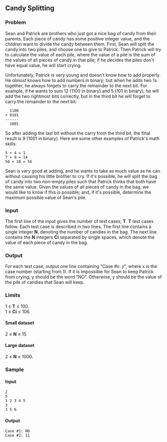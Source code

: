 Candy Splitting
---------------

### Problem

Sean and Patrick are brothers who just got a nice bag of candy from their parents. Each piece of candy has some positive integer value, and the children want to divide the candy between them. First, Sean will split the candy into two piles, and choose one to give to Patrick. Then Patrick will try to calculate the value of each pile, where the value of a pile is the sum of the values of all pieces of candy in that pile; if he decides the piles don't have equal value, he will start crying.

Unfortunately, Patrick is very young and doesn't know how to add properly. He  _almost_  knows how to add numbers in binary; but when he adds two 1s together, he always forgets to carry the remainder to the next bit. For example, if he wants to sum 12 (1100 in binary) and 5 (101 in binary), he will add the two rightmost bits correctly, but in the third bit he will forget to carry the remainder to the next bit:

      1100
    + 0101
    ------
      1001

So after adding the last bit without the carry from the third bit, the final result is 9 (1001 in binary). Here are some other examples of Patrick's math skills:

    5 + 4 = 1
    7 + 9 = 14
    50 + 10 = 56

Sean is very good at adding, and he wants to take as much value as he can without causing his little brother to cry. If it's possible, he will split the bag of candy into two non-empty piles such that Patrick thinks that both have the same value. Given the values of all pieces of candy in the bag, we would like to know if this is possible; and, if it's possible, determine the maximum possible value of Sean's pile.

### Input

The first line of the input gives the number of test cases,  **T**.  **T**  test cases follow. Each test case is described in two lines. The first line contains a single integer  **N**, denoting the number of candies in the bag. The next line contains the  **N**  integers  **Ci**  separated by single spaces, which denote the value of each piece of candy in the bag.

### Output

For each test case, output one line containing "Case #x: y", where x is the case number (starting from 1). If it is impossible for Sean to keep Patrick from crying, y should be the word "NO". Otherwise, y should be the value of the pile of candies that Sean will keep.

### Limits

1 ≤  **T**  ≤ 100.  
1 ≤  **Ci**  ≤ 106.  

#### Small dataset

2 ≤  **N**  ≤ 15.

#### Large dataset

2 ≤  **N**  ≤ 1000.

### Sample

#### Input
    2
    5
    1 2 3 4 5
    3
    3 5 6
  
#### Output
    Case #1: NO  
    Case #2: 11  

